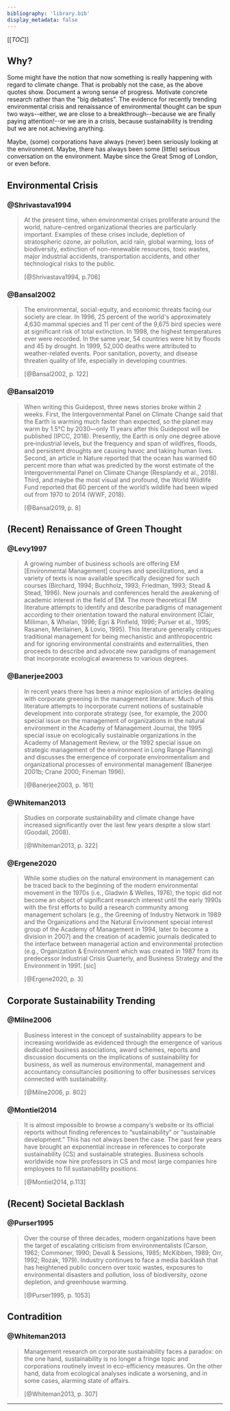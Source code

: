 ```yaml
---
bibliography: 'library.bib'
display_metadata: false
---
```


[[_TOC_]]

## Why?

Some might have the notion that now something is really happening with regard to climate change. That is probably not the case, as the above quotes show. Document a wrong sense of progress. Motivate concrete research rather than the "big debates". The evidence for recently trending environmental crisis and renaissance of environmental thought can be spun two ways--either, we are close to a breakthrough--because we are finally paying attention!--or we are in a crisis, because sustainability is trending but we are not achieving anything.

Maybe, (some) corporations have always (never) been seriously looking at the environment. Maybe, there has always been some (little) serious conversation on the environment. Maybe since the Great Smog of London, or even before.

## Environmental Crisis

### @Shrivastava1994

> At the present time, when environmental crises proliferate around the world, nature-centred organizational theories are particularly important. Examples of these crises include, depletion of stratospheric ozone, air pollution, acid rain, global warming, loss of biodiversity, extinction of non-renewable resources, toxic wastes, major industrial accidents, transportation accidents, and other technological risks to the public.
> 
> [@Shrivastava1994, p.706]


### @Bansal2002

> The environmental, social-equity, and economic threats facing our society are clear. In 1996, 25 percent of the world's approximately 4,630 mammal species and 11 per cent of the 9,675 bird species were at significant risk of total extinction. In 1998, the highest temperatures ever were recorded. In the same year, 54 countries were hit by floods and 45 by drought. In 1999, 52,000 deaths were attributed to weather-related events. Poor sanitation, poverty, and disease threaten quality of life, especially in developing countries. 
> 
> [@Bansal2002, p. 122]

### @Bansal2019

> When writing this Guidepost, three news stories broke within 2 weeks. First, the Intergovernmental Panel on Climate Change said that the Earth is warming much faster than expected, so the planet may warm by 1.5°C by 2030—only 11 years after this Guidepost will be published (IPCC, 2018). Presently, the Earth is only one degree above pre‐industrial levels, but the frequency and span of wildfires, floods, and persistent droughts are causing havoc and taking human lives. Second, an article in Nature reported that the ocean has warmed 60 percent more than what was predicted by the worst estimate of the Intergovernmental Panel on Climate Change (Resplandy et al., 2018). Third, and maybe the most visual and profound, the World Wildlife Fund reported that 60 percent of the world’s wildlife had been wiped out from 1970 to 2014 (WWF, 2018).
> 
> [@Bansal2019, p. 8]

## (Recent) Renaissance of Green Thought

### @Levy1997

> A growing number of business schools are offering EM [Environmental Management] courses and specilizations, and a variety of texts is now available specifically designed for such courses (Birchard, 1994; Buchholz, 1993; Friedman, 1993; Stead & Stead, 1996). New journals and conferences herald the awakening of academic interest in the field of EM. The more theoretical EM literature attempts to identify and describe paradigms of management according to their orientation toward the natural environment (Clair, Milliman, & Whelan, 1996; Egri & Pinfield, 1996; Purser et al., 1995; Rasanen, Merilainen, & Lovio, 1995). This literature generally critiques traditional management for being mechanistic and anthropocentric and for ignoring environmental constraints and externalities, then proceeds to describe and advocate new paradigms of management that incorporate ecological awareness to various degrees.

### @Banerjee2003

> In recent years there has been a minor explosion of articles dealing with corporate greening in the management literature. Much of this literature attempts to incorporate current notions of sustainable development into corporate strategy (see, for example, the 2000 special issue on the management of organizations in the natural environment in the Academy of Management Journal, the 1995 special issue on ecologically sustainable organizations in the Academy of Management Review, or the 1992 special issue on strategic management of the environment in Long Range Planning) and discusses the emergence of corporate environmentalism and organizational processes of environmental management (Banerjee 2001b; Crane 2000; Fineman 1996).
> 
> [@Banerjee2003, p. 161]

### @Whiteman2013

> Studies on corporate sustainability and climate change have increased significantly over the last few years despite a slow start (Goodall, 2008).
> 
> [@Whiteman2013, p. 322]

### @Ergene2020

> While some studies on the natural environment in management can be traced back to the beginning of the modern environmental movement in the 1970s (i.e., Gladwin & Welles, 1976), the topic did not become an object of significant research interest until the early 1990s with the first efforts to build a research community among management scholars (e.g., the Greening of Industry Network in 1989 and the Organizations and the Natural Environment special interest group of the Academy of Management in 1994, later to become a division in 2007) and the creation of academic journals dedicated to the interface between managerial action and environmental protection (e.g., Organization & Environment which was created in 1987 from its predecessor Industrial Crisis Quarterly, and Business Strategy and the Environment in 1991. [sic]
> 
> [@Ergene2020, p. 3]

## Corporate Sustainability Trending

### @Milne2006

> Business interest in the concept of sustainability appears to be increasing worldwide as evidenced through the emergence of various dedicated business associations, award schemes, reports and discussion documents on the implications of sustainability for business, as well as numerous environmental, management and accountancy consultancies positioning to offer businesses services connected with sustainability.
> 
> [@Milne2006, p. 802]

### @Montiel2014

> It is almost impossible to browse a company’s website or its official reports without finding references to “sustainability” or “sustainable development.” This has not always been the case. The past few years have brought an exponential increase in references to corporate sustainability (CS) and sustainable strategies. Business schools worldwide now hire professors in CS and most large companies hire employees to fill sustainability positions.
>
> [@Montiel2014, p.113]

## (Recent) Societal Backlash

### @Purser1995

> Over the course of three decades, modern organizations have been the target of escalating criticism from environmentalists (Carson, 1962; Commoner, 1990; Devall & Sessions, 1985; McKibben, 1989; Orr, 1992; Rozak, 1979). Industry continues to face a media backlash that has heightened public concern over toxic wastes, exposures to environmental disasters and pollution, loss of biodiversity, ozone depletion, and greenhouse warming.
> 
> [@Purser1995, p. 1053]

## Contradition

### @Whiteman2013

> Management research on corporate sustainability faces a paradox: on the one hand, sustainability is no longer a fringe topic and corporations routinely invest in eco-efficiency measures. On the other hand, data from ecological analyses indicate a worsening, and in some cases, alarming state of affairs.
>
> [@Whiteman2013, p. 307]

---